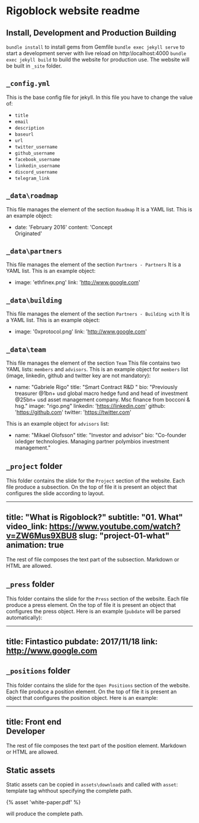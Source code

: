 # Rigoblock website readme

## Install, Development and Production Building

  `bundle install` to install gems from Gemfile
  `bundle exec jekyll serve` to start a development server with live reload on http:\\localhost:4000
  `bundle exec jekyll build` to build the website for production use. The website will be built in `_site` folder.

## `_config.yml`

This is the base config file for jekyll.
In this file you have to change the value of:

  - `title`
  - `email`
  - `description`
  - `baseurl`
  - `url`
  - `twitter_username`
  - `github_username`
  - `facebook_username`
  - `linkedin_username`
  - `discord_username`
  - `telegram_link`

## `_data\roadmap`

This file manages the element of the section `Roadmap`
It is a YAML list. This is an example object:

  - date: 'February 2016'
    content: 'Concept<br />Originated'

## `_data\partners`

This file manages the element of the section `Partners - Partners`
It is a YAML list. This is an example object:

  - image: 'ethfinex.png'
    link: 'http://www.google.com'

## `_data\building`

This file manages the element of the section `Partners - Building with`
It is a YAML list. This is an example object:

  - image: '0xprotocol.png'
    link: 'http://www.google.com'

## `_data\team`

This file manages the element of the section `Team`
This file contains two YAML lists: `members` and `advisors`.
This is an example object for `members` list (image, linkedin, github and twitter key are not mandatory):

  - name: "Gabriele Rigo"
    title: "Smart Contract R&D "
    bio: "Previously treasurer @1bn+ usd global macro hedge fund and head of investment @25bn+ usd asset management company. Msc finance from bocconi & hsg."
    image: "rigo.png"
    linkedin: 'https://linkedin.com'
    github: 'https://github.com'
    twitter: 'https://twitter.com'

This is an example object for `advisors` list:

  - name: "Mikael Olofsson"
    title: "Investor and advisor"
    bio: "Co-founder ixledger technologies. Managing partner polymbios investment management."


## `_project` folder
This folder contains the slide for the `Project` section of the website.
Each file produce a subsection. On the top of file it is present an object
that configures the slide according to layout.

  ---
  title:  "What is Rigoblock?"
  subtitle: "01. What"
  video_link: https://www.youtube.com/watch?v=ZW6Mus9XBU8
  slug: "project-01-what"
  animation: true
  ---

The rest of file composes the text part of the subsection. Markdown or HTML
are allowed.

## `_press` folder
This folder contains the slide for the `Press` section of the website.
Each file produce a press element. On the top of file it is present an object
that configures the press object. Here is an example (`pubdate` will be parsed
  automatically):

  ---
  title: Fintastico
  pubdate: 2017/11/18
  link: http://www.google.com
  ---

## `_positions` folder
This folder contains the slide for the `Open Positions` section of the website.
Each file produce a position element. On the top of file it is present an object
that configures the position object. Here is an example:

  ---
  title: Front end<br />Developer
  ---
  The rest of file composes the text part of the position element. Markdown or HTML
  are allowed.

## Static assets
Static assets can be copied in `assets\downloads` and called with `asset`: template tag whthout specifying the complete path.

  {% asset 'white-paper.pdf' %}

  will produce the complete path.
